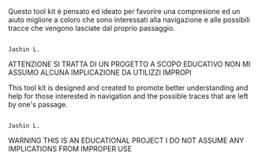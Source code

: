 Questo tool kit è pensato ed ideato per favorire una compresione ed un aiuto migliore a coloro che sono interessati alla navigazione e alle possibili tracce che vengono lasciate dal proprio passaggio.

                                                                         Jashin L.

ATTENZIONE SI TRATTA DI UN PROGETTO A SCOPO EDUCATIVO 
NON MI ASSUMO ALCUNA IMPLICAZIONE DA UTILIZZI IMPROPI



This tool kit is designed and created to promote better understanding and help for those interested in navigation and the possible traces that are left by one's passage.

                                                                               Jashin L.


WARNING THIS IS AN EDUCATIONAL PROJECT
I DO NOT ASSUME ANY IMPLICATIONS FROM IMPROPER USE
